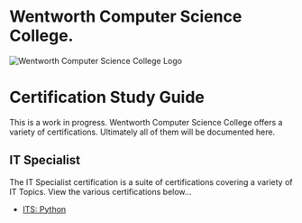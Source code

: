 # Wentworth Computer Science College.
![Wentworth Computer Science College Logo](https://www.wentworthcomputerscience.school.nz/wp-content/uploads/2022/11/Wentworth-Computer-Science-Logo-300x287.png)
# Certification  Study Guide


This is a work in progress. Wentworth Computer Science College offers a variety of certifications. Ultimately all of them will be documented here.

## IT Specialist
The IT Specialist certification is a suite of certifications covering a variety of IT Topics. View the various certifications below...
* [ITS: Python](ITS-Python.md)

